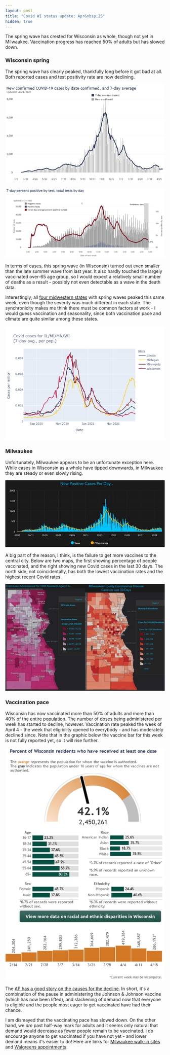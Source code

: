 ```yaml
---
layout: post
title: "Covid WI status update: Apr&nbsp;25"
hidden: true
---
```


The spring wave has crested for Wisconsin as whole, though not yet in Milwaukee. Vaccination progress has reached 50% of adults but has slowed down.

### Wisconsin spring
The spring wave has clearly peaked, thankfully long before it got bad at all. Both reported cases and test positivity rate are now declining. 

![Cases](../assets/DHS-Cases-Reported_2021-04-24.png)

![Positivity rate](../assets/DHS-Positivity_2021-04-24.png)

In terms of cases, this spring wave (in Wisconsin) turned out even smaller than the late summer wave from last year. It also hardly touched the largely vaccinated over-65 age group, so I would expect a relatively small number of deaths as a result - possibly not even detectable as a wave in the death data.

Interestingly, all [four midwestern states](2021-04-11-variants-midwest.md) with spring waves peaked this same week, even though the severity was much different in each state. The synchronicity makes me think there must be common factors at work - I would guess vaccination and seasonality, since both vaccination pace and climate are quite similar among these states.

![Cases in 4 midwest states](../assets/Cases-Midwest-States_2021-04-23.png)

### Milwaukee
Unfortunately, Milwaukee appears to be an unfortunate exception here. While cases in Wisconsin as a whole have tipped downwards, in Milwaukee they are steady or even slowly rising.

![Cases in Milwaukee](../assets/Milwaukee-Cases_2021-04-24.png)

A big part of the reason, I think, is the failure to get more vaccines to the central city.  Below are two maps, the first showing percentage of people vaccinated, and the right showing new Covid cases in the last 30 days. The north side, not coincidentally, has both the lowest vaccination rates and the highest recent Covid rates.

![Map of Vaccines/Cases in Milwaukee](../assets/Milwaukee-Map-Vaccines-Cases_2021-04-24.png)

### Vaccination pace
Wisconsin has now vaccinated more than 50% of adults and more than 40% of the entire population. The number of doses being administered per week has started to decline, however. Vaccination rate peaked the week of April 4 - the week that eligibility opened to everybody - and has moderately declined since. Note that in the graphic below the vaccine bar for this week is not fully reported yet, so it will rise further.

![Vaccine progress](../assets/DHS-VaccineProgress_2021-04-25.png)

The [AP has a good story on the causes for the decline](https://apnews.com/article/health-coronavirus-ee7363d012f472d5e8c703bf230a4356). In short, it's a combination of the pause in administering the Johnson & Johnson vaccine (which has now been lifted), and slackening of demand now that everyone is eligible and the people most eager to get vaccinated have had their chance.

I am dismayed that the vaccinating pace has slowed down. On the other hand, we *are* past half-way mark for adults and it seems only natural that demand would decrease as fewer people remain to be vaccinated. I do encourage anyone to get vaccinated if you have not yet - and lower demand means it's easier to do! Here are links for [Milwaukee walk-in sites](https://city.milwaukee.gov/CovidVax) and [Walgreens appointments](https://www.walgreens.com/findcare/vaccination/covid-19/location-screening).
